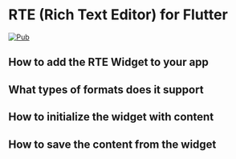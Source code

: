 # RTE (Rich Text Editor) for Flutter

[![Pub](https://img.shields.io/pub/v/rich_text_editor.svg)](https://pub.dev/packages/rich_text_editor)


## How to add the RTE Widget to your app


## What types of formats does it support


## How to initialize the widget with content


## How to save the content from the widget

